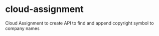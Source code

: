 # cloud-assignment
Cloud Assignment to create API to find and append copyright symbol to company names
